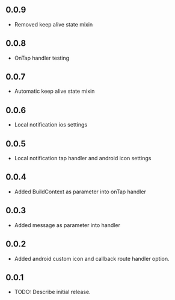 ## 0.0.9

- Removed keep alive state mixin

## 0.0.8

- OnTap handler testing

## 0.0.7

- Automatic keep alive state mixin

## 0.0.6

- Local notification ios settings

## 0.0.5

- Local notification tap handler and android icon settings

## 0.0.4

- Added BuildContext as parameter into onTap handler

## 0.0.3

- Added message as parameter into handler

## 0.0.2

- Added android custom icon and callback route handler option.

## 0.0.1

- TODO: Describe initial release.

